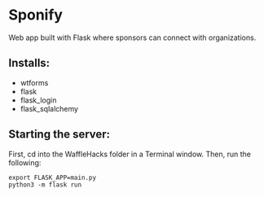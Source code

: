 # Sponify
Web app built with Flask where sponsors can connect with organizations.

## Installs:
- wtforms
- flask
- flask_login
- flask_sqlalchemy

## Starting the server:
First, cd into the WaffleHacks folder in a Terminal window. Then, run the following:
```
export FLASK_APP=main.py
python3 -m flask run
```
